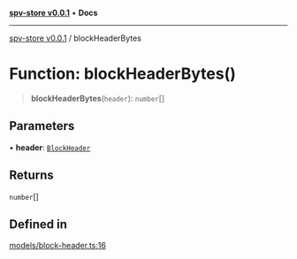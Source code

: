 [**spv-store v0.0.1**](../README.md) • **Docs**

***

[spv-store v0.0.1](../globals.md) / blockHeaderBytes

# Function: blockHeaderBytes()

> **blockHeaderBytes**(`header`): `number`[]

## Parameters

• **header**: [`BlockHeader`](../interfaces/BlockHeader.md)

## Returns

`number`[]

## Defined in

[models/block-header.ts:16](https://github.com/shruggr/ts-casemod-spv/blob/68dc275688b04f6a33c5c6063e9fd70d6c8a63ef/src/models/block-header.ts#L16)
